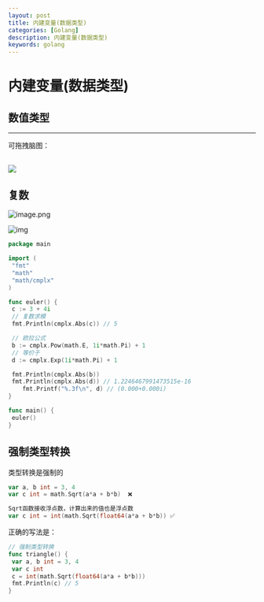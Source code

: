 ```yaml
---
layout: post
title: 内建变量(数据类型)
categories: [Golang]
description: 内建变量(数据类型)
keywords: golang
---
```


# 内建变量(数据类型)

## 数值类型

---

可拖拽脑图：

![](https://cdn.nlark.com/yuque/0/2019/png/211626/1564813698266-9984dd7e-f3ec-4190-8369-bc2dec5fe5b5.png)
---

## 复数

![image.png](https://tva1.sinaimg.cn/large/007S8ZIlly1gh93zxe4vtj30na0bi77n.jpg)

![img](https://tva1.sinaimg.cn/large/007S8ZIlly1gh94055navj30p20beaca.jpg)

```go
package main

import (
 "fmt"
 "math"
 "math/cmplx"
)

func euler() {
 c := 3 + 4i
 // 复数求模
 fmt.Println(cmplx.Abs(c)) // 5

 // 欧拉公式
 b := cmplx.Pow(math.E, 1i*math.Pi) + 1
 // 等价于
 d := cmplx.Exp(1i*math.Pi) + 1

 fmt.Println(cmplx.Abs(b))
 fmt.Println(cmplx.Abs(d)) // 1.2246467991473515e-16
    fmt.Printf("%.3f\n", d) // (0.000+0.000i)
}

func main() {
 euler()
}
```

## 强制类型转换

类型转换是强制的

```go
var a, b int = 3, 4
var c int = math.Sqrt(a*a + b*b)  ❌

Sqrt函数接收浮点数，计算出来的值也是浮点数
var c int = int(math.Sqrt(float64(a*a + b*b)) ✅
```

正确的写法是：

```go
// 强制类型转换
func triangle() {
 var a, b int = 3, 4
 var c int
 c = int(math.Sqrt(float64(a*a + b*b)))
 fmt.Println(c) // 5
}
```
